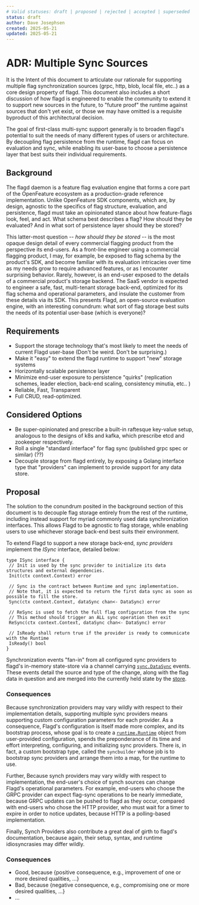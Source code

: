 ```yaml
---
# Valid statuses: draft | proposed | rejected | accepted | superseded
status: draft
author: Dave Josephsen
created: 2025-05-21
updated: 2025-05-21
---
```


# ADR: Multiple Sync Sources

It is the Intent of this document to articulate our rationale for supporting multiple flag synchronization sources (grpc, http, blob, local file, etc..) as a core design property of flagd. This document also includes a short discussion of how flagd is engineered to enable the community to extend it to support new sources in the future, to "future proof" the runtime against sources that don't yet exist, or those we may have omitted is a requisite byproduct of this architectural decision.

The goal of first-class multi-sync support generally is to broaden flagd's potential to suit the needs of many different types of users or architecture. By decoupling flag persistence from the runtime, flagd can focus on evaluation and sync, while enabling its user-base to choose a persistence layer that best suits their individual requirements.

## Background

The flagd daemon is a feature flag evaluation engine that forms a core part of the OpenFeature ecosystem as a production-grade reference implementation. Unlike OpenFeature SDK components, which are, by design, agnostic to the specifics of flag structure, evaluation, and persistence, flagd must take an opinionated stance about how feature-flags look, feel, and act. What schema best describes a flag? How should they be evaluated? And in what sort of persistence layer should they be stored?

This latter-most question -- _how should they be stored_ -- is the most opaque design detail of every commercial flagging product from the perspective its end-users. As a front-line engineer using a commercial flagging product, I may, for example, be exposed to flag schema by the product's SDK, and become familiar with its evaluation intricacies over time as my needs grow to require advanced features, or as I encounter surprising behavior. Rarely, however, is an end-user exposed to the details of a commercial product's storage backend. The SaaS vendor is expected to engineer a safe, fast, multi-tenant storage back-end, optimized for its flag schema and operational parameters, and insulate the customer from these details via its SDK. This presents Flagd, an open-source evaluation engine, with an interesting conundrum: what sort of flag storage best suits the needs of its potential user-base (which is everyone)?

## Requirements

* Support the storage technology that's most likely to meet the needs of current Flagd user-base (Don't be weird. Don't be surprising.)
* Make it "easy" to extend the flagd runtime to support "new" storage systems
* Horizontally scalable persistence layer
* Minimize end-user exposure to persistence "quirks" (replication schemes, leader election, back-end scaling, consistency minutia, etc.. )
* Reliable, Fast, Transparent
* Full CRUD, read-optimized.

## Considered Options

* Be super-opinionated and prescribe a built-in raftesque key-value setup, analogous to the designs of k8s and kafka, which prescribe etcd and zookeeper respectively.
* Roll a single "standard interface" for flag sync (published grpc spec or similar) (??)
* Decouple storage from flagd entirely, by exposing a Golang interface type that "providers" can implement to provide support for any data store.

## Proposal
<!--
Unsure whether we want a diagram in this section or not. Happy to add one if we want one.
-->
The solution to the conundrum posited in the background section of this document is to decouple flag storage entirely from the rest of the runtime, including instead support for myriad commonly used data synchronization interfaces. This allows Flagd to be agnostic to flag storage, while enabling users to use whichever storage back-end best suits their environment.

To extend Flagd to support a new storage back-end, _sync providers_ implement the _ISync_ interface, detailed below:

```
type ISync interface {
 // Init is used by the sync provider to initialize its data structures and external dependencies.
 Init(ctx context.Context) error

 // Sync is the contract between Runtime and sync implementation.
 // Note that, it is expected to return the first data sync as soon as possible to fill the store.
 Sync(ctx context.Context, dataSync chan<- DataSync) error

 // ReSync is used to fetch the full flag configuration from the sync
 // This method should trigger an ALL sync operation then exit
 ReSync(ctx context.Context, dataSync chan<- DataSync) error

 // IsReady shall return true if the provider is ready to communicate with the Runtime
 IsReady() bool
}
```

Synchronization events "fan-in" from all configured sync providers to flagd's in-memory state-store via a channel carrying [`sync.DataSync`](https://github.com/open-feature/flagd/blob/main/core/pkg/store/flags.go#L19) events. These events detail the source and type of the change, along with the flag data in question and are merged into the currently held state by the [store](https://github.com/open-feature/flagd/blob/main/core/pkg/store/flags.go#L19).

### Consequences

<!--
This section should describe any API changes that are part of the proposal.
This includes any new endpoints, changes to existing endpoints, or modifications to the data model.
It should provide enough detail for developers to understand how the API will evolve and what impact it will have on existing clients.
-->

Because synchronization providers may vary wildly with respect to their implementation details, supporting multiple sync providers means supporting custom configuration parameters for each provider. As a consequence, Flagd's configuration is itself made more complex, and its bootstrap process, whose goal is to create a [`runtime.Runtime`](https://github.com/open-feature/flagd/blob/main/flagd/pkg/runtime/runtime.go#L21) object from user-provided configuration, spends the preponderance of its time and effort interpreting, configuring, and initializing sync providers. There is, in fact, a custom bootstrap type, called the `syncbuilder` whose job is to bootstrap sync providers and arrange them into a map, for the runtime to use.

Further, Because synch providers may vary wildly with respect to implementation, the end-user's choice of synch sources can change Flagd's operational parameters. For example, end-users who choose the GRPC provider can expect flag-sync operations to be nearly immediate, because GRPC updates can be pushed to flagd as they occur, compared with end-users who chose the HTTP provider, who must wait for a timer to expire in order to notice updates, because HTTP is a polling-based implementation.

Finally, Synch Providers also contribute a great deal of girth to flagd's documentation, because again, their setup, syntax, and runtime idiosyncrasies may differ wildly.

<!-- This is an optional element. Feel free to remove. -->
### Consequences
<!-- Not sure if we want to do this one or not.. -->

* Good, because {positive consequence, e.g., improvement of one or more desired qualities, …}
* Bad, because {negative consequence, e.g., compromising one or more desired qualities, …}
* … <!-- numbers of consequences can vary -->
